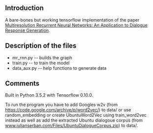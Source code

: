 ## Introduction
A bare-bones but working tensorflow implementation of the paper [Multiresolution Recurrent Neural Networks: An Application to Dialogue Response Generation](https://arxiv.org/abs/1606.00776).

## Description of the files
* mr_rnn.py -- builds the graph
* train.py -- to train the model
* data_aux.py -- help functions to generate data

## Comments
Built in Python 3.5.2 with Tensorflow 0.10.0.

To run the program you have to add Googles w2v (from https://code.google.com/archive/p/word2vec/) to data/ or use random_embedding or create UbuntuWord2Vec using train_word2vec instead as well as add the extracted Ubuntu dialogoue corpus (from www.iulianserban.com/Files/UbuntuDialogueCorpus.zip) to data/. 
